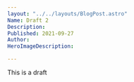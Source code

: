 ```yaml
---
layout: "../../layouts/BlogPost.astro"
Name: Draft 2
Description: 
Published: 2021-09-27
Author: 
HeroImageDescription: 

---
```


This is a draft 